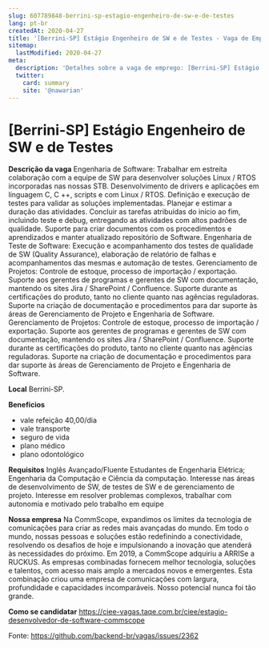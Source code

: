 ```yaml
---
slug: 607789848-berrini-sp-estagio-engenheiro-de-sw-e-de-testes
lang: pt-br
createdAt: 2020-04-27
title: '[Berrini-SP] Estágio Engenheiro de SW e de Testes - Vaga de Emprego'
sitemap:
  lastModified: 2020-04-27
meta:
  description: 'Detalhes sobre a vaga de emprego: [Berrini-SP] Estágio Engenheiro de SW e de Testes'
  twitter:
    card: summary
    site: '@nawarian'
---
```


# [Berrini-SP] Estágio Engenheiro de SW e de Testes

**Descrição da vaga**
Engenharia de Software: Trabalhar em estreita colaboração com a equipe de SW para desenvolver soluções Linux / RTOS incorporadas nas nossas STB. Desenvolvimento de drivers e aplicações em linguagem C, C ++, scripts e com Linux / RTOS. Definição e execução de testes para validar as soluções implementadas. Planejar e estimar a duração das atividades. Concluir as tarefas atribuídas do início ao fim, incluindo teste e debug, entregando as atividades com altos padrões de qualidade. Suporte para criar documentos com os procedimentos e aprendizados e manter atualizado repositório de Software.
Engenharia de Teste de Software: Execução e acompanhamento dos testes de qualidade de SW (Quality Assurance), elaboração de relatório de falhas e acompanhamentos das mesmas e automação de testes. 
Gerenciamento de Projetos: Controle de estoque, processo de importação / exportação. Suporte aos gerentes de programas e gerentes de SW com documentação, mantendo os sites Jira / SharePoint / Confluence. Suporte durante as certificações do produto, tanto no cliente quanto nas agências reguladoras. Suporte na criação de documentação e procedimentos para dar suporte às áreas de Gerenciamento de Projeto e Engenharia de Software.
Gerenciamento de Projetos: Controle de estoque, processo de importação / exportação. Suporte aos gerentes de programas e gerentes de SW com documentação, mantendo os sites Jira / SharePoint / Confluence. Suporte durante as certificações do produto, tanto no cliente quanto nas agências reguladoras. Suporte na criação de documentação e procedimentos para dar suporte às áreas de Gerenciamento de Projeto e Engenharia de Software.

**Local**
Berrini-SP.

**Benefícios**
- vale refeição 40,00/dia
- vale transporte
- seguro de vida
- plano médico
- plano odontológico

**Requisitos**
Inglês Avançado/Fluente
Estudantes de Engenharia Elétrica; Engenharia da Computação e Ciência da computação.
Interesse nas áreas de desenvolvimento de SW, de testes de SW e de gerenciamento de projeto. 
Interesse em resolver problemas complexos, trabalhar com autonomia e motivado pelo trabalho em equipe

**Nossa empresa**
Na CommScope, expandimos os limites da tecnologia de comunicações para criar as redes mais avançadas do mundo. Em todo o mundo, nossas pessoas e soluções estão redefinindo a conectividade, resolvendo os desafios de hoje e impulsionando a inovação que atenderá às necessidades do próximo.
Em 2019, a CommScope adquiriu a ARRISe a RUCKUS. As empresas combinadas fornecem melhor tecnologia, soluções e talentos, com acesso mais amplo a mercados novos e emergentes.
Esta combinação criou uma empresa de comunicações com largura, profundidade e capacidades incomparáveis. Nosso potencial nunca foi tão grande.

**Como se candidatar**
https://ciee-vagas.taqe.com.br/ciee/estagio-desenvolvedor-de-software-commscope


Fonte: https://github.com/backend-br/vagas/issues/2362
